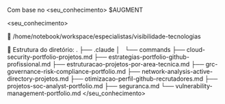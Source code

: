 Com base no <seu_conhecimento> $AUGMENT

<seu_conhecimento>

📁 /home/notebook/workspace/especialistas/visibilidade-tecnologias

🌳 Estrutura do diretório:
.
├── .claude
│   └── commands
├── cloud-security-portfolio-projetos.md
├── estrategias-portfolio-github-profissional.md
├── estruturacao-projetos-por-area-tecnica.md
├── grc-governance-risk-compliance-portfolio.md
├── network-analysis-active-directory-projetos.md
├── otimizacao-perfil-github-recrutadores.md
├── projetos-soc-analyst-portfolio.md
├── seguranca.md
└── vulnerability-management-portfolio.md
</seu_conhecimento>

